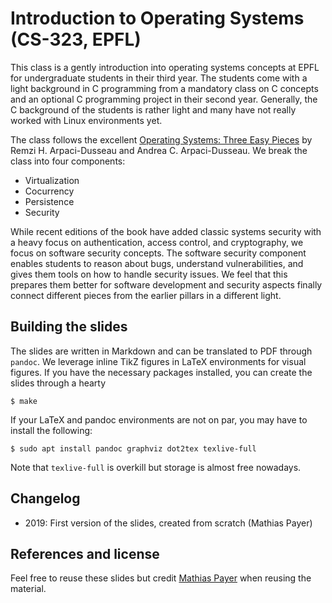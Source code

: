# Introduction to Operating Systems (CS-323, EPFL)

This class is a gently introduction into operating systems concepts at EPFL for undergraduate students in their third year.
The students come with a light background in C programming from a mandatory class on C concepts and an optional C programming project in their second year.
Generally, the C background of the students is rather light and many have not really worked with Linux environments yet.

The class follows the excellent [Operating Systems: Three Easy Pieces](https://pages.cs.wisc.edu/~remzi/OSTEP/) by Remzi H. Arpaci-Dusseau and Andrea C. Arpaci-Dusseau.
We break the class into four components:

* Virtualization
* Cocurrency
* Persistence
* Security

While recent editions of the book have added classic systems security with a heavy focus on authentication, access control, and cryptography, we focus on software security concepts.
The software security component enables students to reason about bugs, understand vulnerabilities, and gives them tools on how to handle security issues.
We feel that this prepares them better for software development and security aspects finally connect different pieces from the earlier pillars in a different light.


## Building the slides

The slides are written in Markdown and can be translated to PDF through `pandoc`.
We leverage inline TikZ figures in LaTeX environments for visual figures.
If you have the necessary packages installed, you can create the slides through a hearty

```
$ make

```

If your LaTeX and pandoc environments are not on par, you may have to install the following:

```
$ sudo apt install pandoc graphviz dot2tex texlive-full

```

Note that `texlive-full` is overkill but storage is almost free nowadays.


## Changelog

* 2019: First version of the slides, created from scratch (Mathias Payer)


## References and license

Feel free to reuse these slides but credit [Mathias Payer](https://nebelwelt.net) when reusing the material.
